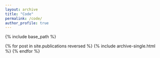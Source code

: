 ```yaml
---
layout: archive
title: "Code"
permalink: /code/
author_profile: true
---
```



{% include base_path %}

{% for post in site.publications reversed %}
  {% include archive-single.html %}
{% endfor %}
